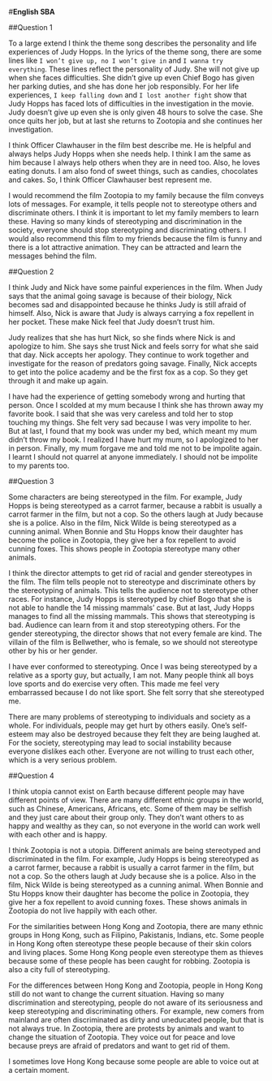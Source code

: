 #**English SBA**

##Question 1

To a large extend I think the theme song describes the personality and life experiences of Judy Hopps. In the lyrics of the theme song, there are some lines like `I won’t give up, no I won’t give in` and `I wanna try everything`. These lines reflect the personality of Judy. She will not give up when she faces difficulties. She didn’t give up even Chief Bogo has given her parking duties, and she has done her job responsibly. For her life experiences, `I keep falling down` and `I lost another fight` show that Judy Hopps has faced lots of difficulties in the investigation in the movie. Judy doesn’t give up even she is only given 48 hours to solve the case. She once quits her job, but at last she returns to Zootopia and she continues her investigation.
	
I think Officer Clawhauser in the film best describe me. He is helpful and always helps Judy Hopps when she needs help. I think I am the same as him because I always help others when they are in need too. Also, he loves eating donuts. I am also fond of sweet things, such as candies, chocolates and cakes. So, I think Officer Clawhauser best represent me.
	
I would recommend the film Zootopia to my family because the film conveys lots of messages. For example, it tells people not to stereotype others and discriminate others. I think it is important to let my family members to learn these. Having so many kinds of stereotyping and discrimination in the society, everyone should stop stereotyping and discriminating others. I would also recommend this film to my friends because the film is funny and there is a lot attractive animation. They can be attracted and learn the messages behind the film.

##Question 2

I think Judy and Nick have some painful experiences in the film. When Judy says that the animal going savage is because of their biology, Nick becomes sad and disappointed because he thinks Judy is still afraid of himself. Also, Nick is aware that Judy is always carrying a fox repellent in her pocket. These make Nick feel that Judy doesn’t trust him.
	
Judy realizes that she has hurt Nick, so she finds where Nick is and apologize to him. She says she trust Nick and feels sorry for what she said that day. Nick accepts her apology. They continue to work together and investigate for the reason of predators going savage. Finally, Nick accepts to get into the police academy and be the first fox as a cop. So they get through it and make up again. 

I have had the experience of getting somebody wrong and hurting that person. Once I scolded at my mum because I think she has thrown away my favorite book. I said that she was very careless and told her to stop touching my things. She felt very sad because I was very impolite to her. But at last, I found that my book was under my bed, which meant my mum didn’t throw my book. I realized I have hurt my mum, so I apologized to her in person. Finally, my mum forgave me and told me not to be impolite again. I learnt I should not quarrel at anyone immediately. I should not be impolite to my parents too.

##Question 3

Some characters are being stereotyped in the film. For example, Judy Hopps is being stereotyped as a carrot farmer, because a rabbit is usually a carrot farmer in the film, but not a cop. So the others laugh at Judy because she is a police. Also in the film, Nick Wilde is being stereotyped as a cunning animal. When Bonnie and Stu Hopps know their daughter has become the police in Zootopia, they give her a fox repellent to avoid cunning foxes. This shows people in Zootopia stereotype many other animals.
	
I think the director attempts to get rid of racial and gender stereotypes in the film. The film tells people not to stereotype and discriminate others by the stereotyping of animals. This tells the audience not to stereotype other races. For instance, Judy Hopps is stereotyped by chief Bogo that she is not able to handle the 14 missing mammals’ case. But at last, Judy Hopps manages to find all the missing mammals. This shows that stereotyping is bad. Audience can learn from it and stop stereotyping others. For the gender stereotyping, the director shows that not every female are kind. The villain of the film is Bellwether, who is female, so we should not stereotype other by his or her gender.
	
I have ever conformed to stereotyping. Once I was being stereotyped by a relative as a sporty guy, but actually, I am not. Many people think all boys love sports and do exercise very often. This made me feel very embarrassed because I do not like sport. She felt sorry that she stereotyped me.
	
There are many problems of stereotyping to individuals and society as a whole. For individuals, people may get hurt by others easily. One’s self-esteem may also be destroyed because they felt they are being laughed at. For the society, stereotyping may lead to social instability because everyone dislikes each other. Everyone are not willing to trust each other, which is a very serious problem.

##Question 4

I think utopia cannot exist on Earth because different people may have different points of view. There are many different ethnic groups in the world, such as Chinese, Americans, Africans, etc. Some of them may be selfish and they just care about their group only. They don’t want others to as happy and wealthy as they can, so not everyone in the world can work well with each other and is happy.

I think Zootopia is not a utopia. Different animals are being stereotyped and discriminated in the film. For example, Judy Hopps is being stereotyped as a carrot farmer, because a rabbit is usually a carrot farmer in the film, but not a cop. So the others laugh at Judy because she is a police. Also in the film, Nick Wilde is being stereotyped as a cunning animal. When Bonnie and Stu Hopps know their daughter has become the police in Zootopia, they give her a fox repellent to avoid cunning foxes. These shows animals in Zootopia do not live happily with each other.

For the similarities between Hong Kong and Zootopia, there are many ethnic groups in Hong Kong, such as Filipino, Pakistanis, Indians, etc. Some people in Hong Kong often stereotype these people because of their skin colors and living places. Some Hong Kong people even stereotype them as thieves because some of these people has been caught for robbing. Zootopia is also a city full of stereotyping.

For the differences between Hong Kong and Zootopia, people in Hong Kong still do not want to change the current situation. Having so many discrimination and stereotyping, people do not aware of its seriousness and keep stereotyping and discriminating others. For example, new comers from mainland are often discriminated as dirty and uneducated people, but that is not always true. In Zootopia, there are protests by animals and want to change the situation of Zootopia. They voice out for peace and love because preys are afraid of predators and want to get rid of them.

I sometimes love Hong Kong because some people are able to voice out at a certain moment.
